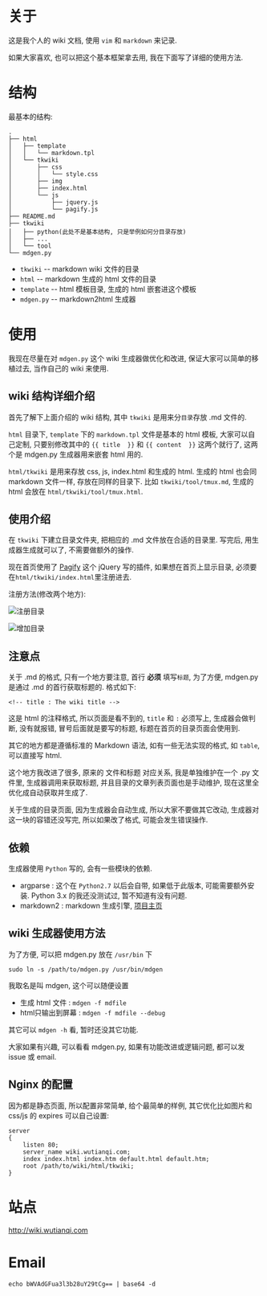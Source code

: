 # 关于 #

这是我个人的 wiki 文档, 使用 `vim` 和 `markdown` 来记录.

如果大家喜欢, 也可以把这个基本框架拿去用, 我在下面写了详细的使用方法.

# 结构 #

最基本的结构:

	.
	├── html
	│   ├── template
	│   │   └── markdown.tpl
	│   └── tkwiki
	│       ├── css
	│       │   └── style.css
	│       ├── img
	│       ├── index.html
	│       └── js
	│           ├── jquery.js
	│           └── pagify.js
	├── README.md
	├── tkwiki
	│   ├── python(此处不是基本结构, 只是举例如何分目录存放)
	│   ├── ...
	│   └── tool
	└── mdgen.py

* `tkwiki` -- markdown wiki 文件的目录
* `html` -- markdown 生成的 html 文件的目录
* `template` -- html 模板目录, 生成的 html 嵌套进这个模板
* `mdgen.py` -- markdown2html 生成器

# 使用 #

我现在尽量在对 `mdgen.py` 这个 wiki 生成器做优化和改进, 保证大家可以简单的移植过去, 当作自己的 wiki 来使用.

## wiki 结构详细介绍 ##

首先了解下上面介绍的 wiki 结构, 其中 `tkwiki` 是用来分`目录`存放 .md 文件的.

`html` 目录下, `template` 下的 `markdown.tpl` 文件是基本的 html 模板, 大家可以自己定制, 只要别修改其中的 `{{ title  }}` 和 `{{ content  }}` 这两个就行了, 这两个是 mdgen.py 生成器用来嵌套 html 用的.

`html/tkwiki` 是用来存放 css, js, index.html 和生成的 html. 生成的 html 也会同 markdown 文件一样, 存放在同样的目录下. 比如 `tkwiki/tool/tmux.md`, 生成的 html 会放在 `html/tkwiki/tool/tmux.html`.

## 使用介绍 ##

在 `tkwiki` 下建立目录文件夹, 把相应的 .md 文件放在合适的目录里. 写完后, 用生成器生成就可以了, 不需要做额外的操作.

现在首页使用了 [Pagify](https://github.com/cmpolis/Pagify) 这个 jQuery 写的插件, 如果想在首页上显示目录, 必须要在`html/tkwiki/index.html`里注册进去.

注册方法(修改两个地方):

![注册目录](http://wutianqi-wiki.b0.upaiyun.com/wiki_readme_1.png)

![增加目录](http://wutianqi-wiki.b0.upaiyun.com/wiki_readme_2.png)

## 注意点 ##

关于 .md 的格式, 只有一个地方要注意, 首行 **必须** 填写`标题`, 为了方便, mdgen.py 是通过 .md 的首行获取标题的. 格式如下:

	<!-- title : The wiki title -->

这是 html 的注释格式, 所以页面是看不到的, `title` 和 `:` 必须写上, 生成器会做判断, 没有就报错, 冒号后面就是要写的标题, 标题在首页的目录页面会使用到.

其它的地方都是遵循标准的 Markdown 语法, 如有一些无法实现的格式, 如 `table`, 可以直接写 html.

这个地方我改进了很多, 原来的 文件和标题 对应关系, 我是单独维护在一个 .py 文件里, 生成器调用来获取标题, 并且目录的文章列表页面也是手动维护, 现在这里全优化成自动获取并生成了.

关于生成的目录页面, 因为生成器会自动生成, 所以大家不要做其它改动, 生成器对这一块的容错还没写完, 所以如果改了格式, 可能会发生错误操作.

## 依赖 ##

生成器使用 `Python` 写的, 会有一些模块的依赖.

* argparse : 这个在 `Python2.7` 以后会自带, 如果低于此版本, 可能需要额外安装. Python 3.x 的我还没测试过, 暂不知道有没有问题.
* markdown2 : markdown 生成引擎, [项目主页](http://github.com/trentm/python-markdown2)

## wiki 生成器使用方法 ##

为了方便, 可以把 mdgen.py 放在 `/usr/bin` 下

	sudo ln -s /path/to/mdgen.py /usr/bin/mdgen

我取名是叫 mdgen, 这个可以随便设置

* 生成 html 文件 : `mdgen -f mdfile`
* html只输出到屏幕 : `mdgen -f mdfile --debug`

其它可以 `mdgen -h` 看, 暂时还没其它功能.

大家如果有兴趣, 可以看看 mdgen.py, 如果有功能改进或逻辑问题, 都可以发 issue 或 email.

## Nginx 的配置 ##

因为都是静态页面, 所以配置非常简单, 给个最简单的样例, 其它优化比如图片和 css/js 的 expires 可以自己设置:

	server
	{
		listen 80;
		server_name wiki.wutianqi.com;
		index index.html index.htm default.html default.htm;
		root /path/to/wiki/html/tkwiki;
	}

# 站点 #

http://wiki.wutianqi.com

# Email #

	echo bWVAdGFua3l3b28uY29tCg== | base64 -d
